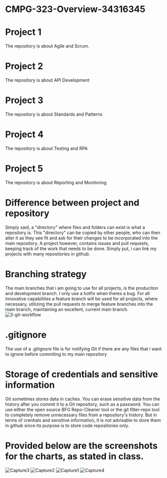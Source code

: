 # CMPG-323-Overview-34316345

# Project 1
The repository is about Agile and Scrum.
# Project 2
The repository is about API Development
# Project 3
The repository is about Standards and Patterns
# Project 4
The repository is about Testing and RPA
# Project 5
The repository is about Reporting and Monitoring

# Difference between project and repository
Simply said, a "directory" where files and folders can exist is what a repository is. This "directory" can be copied by other people, who can then alter it as they see fit and ask for their changes to be incorporated into the main repository. A project however, contains issues and pull requests, keeping track of the work that needs to be done. Simply put, i can link my projects with many repositories in github.

# Branching strategy
The main branches that i am going to use for all projects, is the produciton and development branch. I only use a hotfix when theres a bug.
For all innovative capabilities a feature branch will be used for all projects, where necessary, utilizing the pull requests to merge feature branches into the main branch, maintaining an excellent, current main branch. 
![3-git-workflow](https://user-images.githubusercontent.com/90796051/185407243-6c01ee36-dda1-42a2-8af4-2c200116a3c3.png)

# .gitignore
The use of a .gitignore file is for notifying Git if there are any files that i want to ignore before commiting to my main repository

# Storage of credentials and sensitive information
Git sometimes stores data in caches.
You can erase sensitive data from the history after you commit it to a Git repository, such as a password. You can use either the open source BFG Repo-Cleaner tool or the git filter-repo tool to completely remove unnecessary files from a repository's history. But in terms of crentials and sensitive information, it is not advisable to store them in github since its purpose is to store code repositories only.

# Provided below are the screenshots for the charts, as stated in class.
![Capture3](https://user-images.githubusercontent.com/90796051/187912176-2242965d-2a58-4640-a682-d76c0244e513.PNG)
![Capture2](https://user-images.githubusercontent.com/90796051/187912183-e1f9b3bc-7cb4-4bdf-a858-e6fe62fc4e0a.PNG)
![Capture1](https://user-images.githubusercontent.com/90796051/187912185-6376b108-c5b0-4491-bd3f-9d0e74cadb24.PNG)
![Capture4](https://user-images.githubusercontent.com/90796051/187912190-5efb267d-8489-4d56-a286-627523502e60.PNG)
